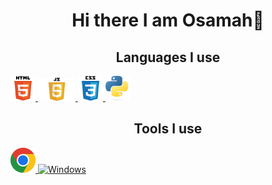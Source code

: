 <h1 align="center"> Hi there I am Osamah👋 </h1>

<h2 align="center">Languages I use</h2>
<a href="https://www.w3schools.com/html/" rel="nofollow" class="L-Affiliate-Tagged"> 
  <img src="https://raw.githubusercontent.com/devicons/devicon/master/icons/html5/html5-original-wordmark.svg" alt="html5" width="40" height="40" style="max-width: 100%;"> 
</a>
<a href="https://www.w3schools.com/js/DEFAULT.asp" rel="nofollow" class="L-Affiliate-Tagged">
  <img src="./images/JavaScript-Logo.png" alt="Javascript" width="60" hight="60" style="max-width: 100%;">
</a>
<a href="https://www.w3schools.com/css/" rel="nofollow" class="L-Affiliate-Tagged">
  <img src="https://raw.githubusercontent.com/devicons/devicon/master/icons/css3/css3-original-wordmark.svg" alt="CSS" width="40" height="40" style="max-width: 100%;">
</a>
<a href="https://www.w3schools.com/python/default.asp" rel="nofollow" class="L-Affiliate-Tagged">
  <img src="./images/python.jpeg" alt="Python" width="40" height="40" style="max-width: 100%;">
</a>
<h2 align="center">Tools I use</h2>
<a href="https://www.google.com/intl/en_ca/chromebook/chrome-os/" rel="nofollow" class="L-Affiliate-Tagged">
  <img src="./images/Chrome.png" alt="Chrome OS" width="40" height="40" style="max-width: 100%;">
</a>
<a href="https://www.microsoft.com/en-ca/windows?r=1"rel="nofollow" class="L-Affiliate-Tagged">
  <img src="https://www.freepnglogos.com/uploads/windows-logo-png/windows-logo-logok-0.png" alt="Windows" width="60" height="60" style="max-width: 100%;">